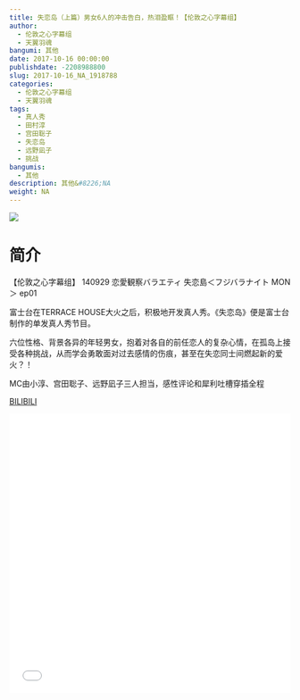 ```yaml
---
title: 失恋岛（上篇）男女6人的冲击告白，热泪盈眶！【伦敦之心字幕组】
author: 
  - 伦敦之心字幕组
  - 天翼羽魂
bangumi: 其他
date: 2017-10-16 00:00:00
publishdate: -2208988800
slug: 2017-10-16_NA_1918788
categories: 
  - 伦敦之心字幕组
  - 天翼羽魂
tags: 
  - 真人秀
  - 田村淳
  - 宫田聡子
  - 失恋岛
  - 远野凪子
  - 挑战
bangumis: 
  - 其他
description: 其他&#8226;NA
weight: NA
---
```


![](https://i.imgur.com/DSd0eV2.jpg)

# 简介  
【伦敦之心字幕组】 140929 恋愛観察バラエティ 失恋島＜フジバラナイト MON＞ ep01


富士台在TERRACE HOUSE大火之后，积极地开发真人秀。《失恋岛》便是富士台制作的单发真人秀节目。


六位性格、背景各异的年轻男女，抱着对各自的前任恋人的复杂心情，在孤岛上接受各种挑战，从而学会勇敢面对过去感情的伤痕，甚至在失恋同士间燃起新的爱火？！


MC由小淳、宫田聡子、远野凪子三人担当，感性评论和犀利吐槽穿插全程

  [BILIBILI](https://www.bilibili.com/video/av1918788/)


<div class="vcontainer">  <iframe class='video' src="//www.bilibili.com/blackboard/player.html?aid=1918788" width="100%" height="500" frameborder="0" allowfullscreen="allowfullscreen"></iframe></div>
